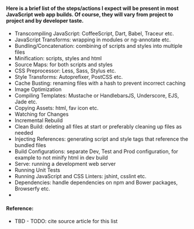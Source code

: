 
#### Here is a brief list of the steps/actions I expect will be present in most JavaScript web app builds. Of course, they will vary from project to project and by developer taste.

* Transcompiling JavaScript: CoffeeScript, Dart, Babel, Traceur etc.
* JavaScript Transforms: wrapping in modules or ng-annotate etc.
* Bundling/Concatenation: combining of scripts and styles into multiple files
* Minification: scripts, styles and html
* Source Maps: for both scripts and styles
* CSS Preprocessor: Less, Sass, Stylus etc.
* Style Transforms: Autoprefixer, PostCSS etc.
* Cache Busting: renaming files with a hash to prevent incorrect caching
* Image Optimization
* Compiling Templates: Mustache or HandlebarsJS, Underscore, EJS, Jade etc.
* Copying Assets: html, fav icon etc.
* Watching for Changes
* Incremental Rebuild
* Clean Build: deleting all files at start or preferably cleaning up files as needed
* Injecting References: generating script and style tags that reference the bundled files
* Build Configurations: separate Dev, Test and Prod configuration, for example to not minify html in dev build
* Serve: running a development web server
* Running Unit Tests
* Running JavaScript and CSS Linters: jshint, csslint etc.
* Dependencies: handle dependencies on npm and Bower packages, Browserfy etc.
*

#### Reference:
  * TBD - TODO: cite source article for this list
